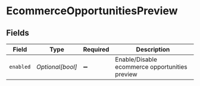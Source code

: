 # EcommerceOpportunitiesPreview


## Fields

| Field                                          | Type                                           | Required                                       | Description                                    |
| ---------------------------------------------- | ---------------------------------------------- | ---------------------------------------------- | ---------------------------------------------- |
| `enabled`                                      | *Optional[bool]*                               | :heavy_minus_sign:                             | Enable/Disable ecommerce opportunities preview |